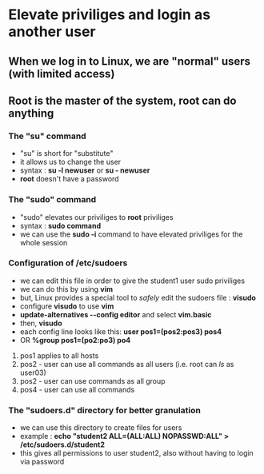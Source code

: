 # Elevate priviliges and login as another user

## When we log in to Linux, we are "normal" users (with limited access)

## Root is the master of the system, root can do anything

### The "su" command
* "su" is short for "substitute"
* it allows us to change the user
* syntax : **su -l newuser** or **su - newuser**
* **root** doesn't have a password

### The "sudo" command
* "sudo" elevates our priviliges to **root** priviliges
* syntax : **sudo command**
* we can use the **sudo -i** command to have elevated priviliges for the whole session

### Configuration of /etc/sudoers
* we can edit this file in order to give the student1 user sudo priviliges
* we can do this by using **vim**
* but, Linux provides a special tool to _safely_ edit the sudoers file : **visudo**
* configure **visudo** to use **vim**
* **update-alternatives --config editor** and select **vim.basic**
* then, **visudo**
* each config line looks like this: **user pos1=(pos2:pos3) pos4**
* OR **%group pos1=(po2:po3) po4**
1. pos1 applies to all hosts
2. pos2 - user can use all commands as all users (i.e. root can _ls_ as user03)
3. pos2 - user can use commands as all group
4. pos4 - user can use all commands

### The "sudoers.d" directory for better granulation
* we can use this directory to create files for users
* example : **echo "student2 ALL=(ALL:ALL) NOPASSWD:ALL" > /etc/sudoers.d/student2**
* this gives all permissions to user student2, also without having to login via password
